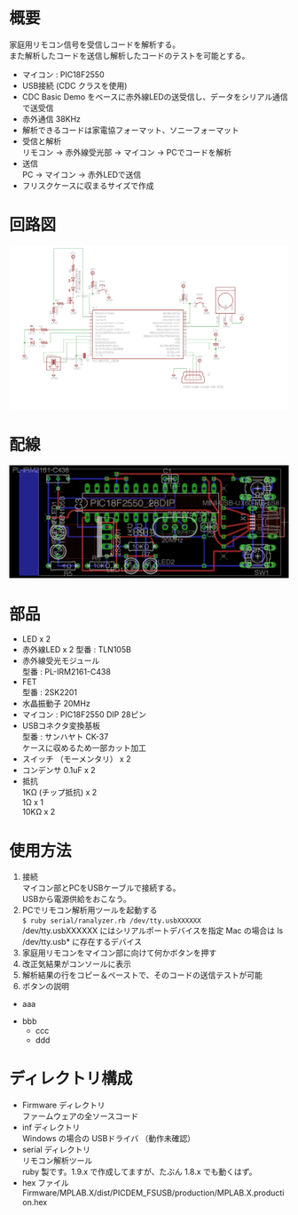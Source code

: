 概要
====
家庭用リモコン信号を受信しコードを解析する。  
また解析したコードを送信し解析したコードのテストを可能とする。  

- マイコン : PIC18F2550
- USB接続 (CDC クラスを使用)
- CDC Basic Demo をベースに赤外線LEDの送受信し、データをシリアル通信で送受信
- 赤外通信 38KHz
- 解析できるコードは家電協フォーマット、ソニーフォーマット
- 受信と解析  
 リモコン -> 赤外線受光部 -> マイコン -> PCでコードを解析
- 送信  
 PC -> マイコン -> 赤外LEDで送信
- フリスクケースに収まるサイズで作成


回路図
=====
![回路図](/doc/analyze_remocon/schematic.png)

配線
====
![配線](/doc/analyze_remocon/analyze_remocon.png)


部品
====
- LED x 2
- 赤外線LED x 2
 型番 : TLN105B
- 赤外線受光モジュール  
 型番 : PL-IRM2161-C438
- FET  
 型番 : 2SK2201
- 水晶振動子 20MHz
- マイコン : PIC18F2550 DIP 28ピン
- USBコネクタ変換基板  
 型番 : サンハヤト CK-37  
 ケースに収めるため一部カット加工
- スイッチ （モーメンタリ） x 2
- コンデンサ 0.1uF x 2
- 抵抗  
 1KΩ  (チップ抵抗) x 2  
 1Ω  x 1  
 10KΩ  x 2  


使用方法
========

1. 接続  
 マイコン部とPCをUSBケーブルで接続する。  
 USBから電源供給をおこなう。  
2. PCでリモコン解析用ツールを起動する  
 `$ ruby serial/ranalyzer.rb /dev/tty.usbXXXXXX`  
 /dev/tty.usbXXXXXX にはシリアルポートデバイスを指定
 Mac の場合は ls /dev/tty.usb* に存在するデバイス
3. 家庭用リモコンをマイコン部に向けて何かボタンを押す
4. 改正気結果がコンソールに表示
5. 解析結果の行をコピー＆ペーストで、そのコードの送信テストが可能
6. ボタンの説明
  - aaa
  * bbb
    - ccc
    * ddd



ディレクトリ構成
================

- Firmware ディレクトリ  
 ファームウェアの全ソースコード
- inf ディレクトリ  
 Windows の場合の USBドライバ （動作未確認）
- serial ディレクトリ  
 リモコン解析ツール  
 ruby 製です。1.9.x で作成してますが、たぶん 1.8.x でも動くはず。
- hex ファイル  
 Firmware/MPLAB.X/dist/PICDEM_FSUSB/production/MPLAB.X.production.hex
